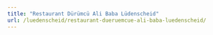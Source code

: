 ```yaml
---
title: "Restaurant Dürümcü Ali Baba Lüdenscheid"
url: /luedenscheid/restaurant-dueruemcue-ali-baba-luedenscheid/
---
```

